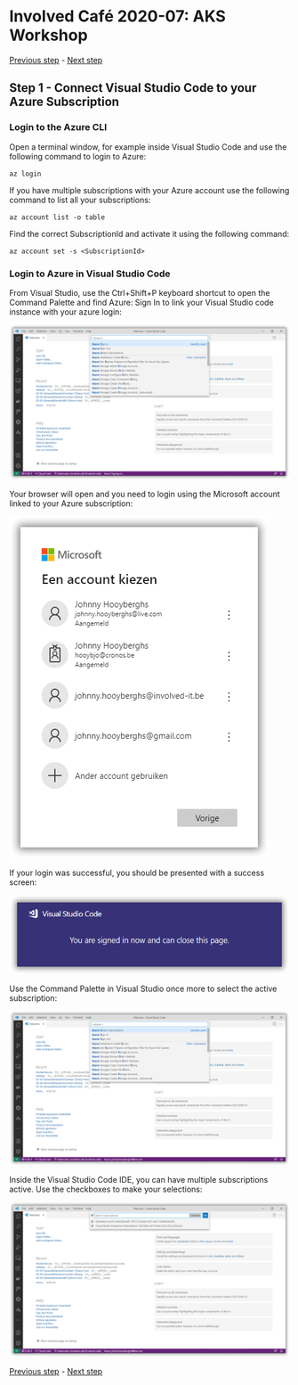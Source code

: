 # Involved Café 2020-07: AKS Workshop

[Previous step](../../README.md) - [Next step](../step-02/README.md)

## Step 1 - Connect Visual Studio Code to your Azure Subscription

### Login to the Azure CLI

Open a terminal window, for example inside Visual Studio Code and use the following command to login to Azure:

```
az login
```

If you have multiple subscriptions with your Azure account use the following command to list all your subscriptions:

```
az account list -o table
```

Find the correct SubscriptionId and activate it using the following command:

```
az account set -s <SubscriptionId>
```

### Login to Azure in Visual Studio Code

From Visual Studio, use the Ctrl+Shift+P keyboard shortcut to open the Command Palette and find Azure: Sign In to link your Visual Studio code instance with your azure login:

![Azure: Sign In from Visual Studio Code](sshot-2.png)

Your browser will open and you need to login using the Microsoft account linked to your Azure subscription:

![Microsoft Account](sshot-3.png)

If your login was successful, you should be presented with a success screen:

![Azure: Sign In from Visual Studio Code](sshot-4.png)

Use the Command Palette in Visual Studio once more to select the active subscription:

![Azure: Sign In from Visual Studio Code](sshot-5.png)

Inside the Visual Studio Code IDE, you can have multiple subscriptions active. Use the checkboxes to make your selections:

![Azure: Sign In from Visual Studio Code](sshot-6.png)

[Previous step](../../README.md) - [Next step](../step-02/README.md)